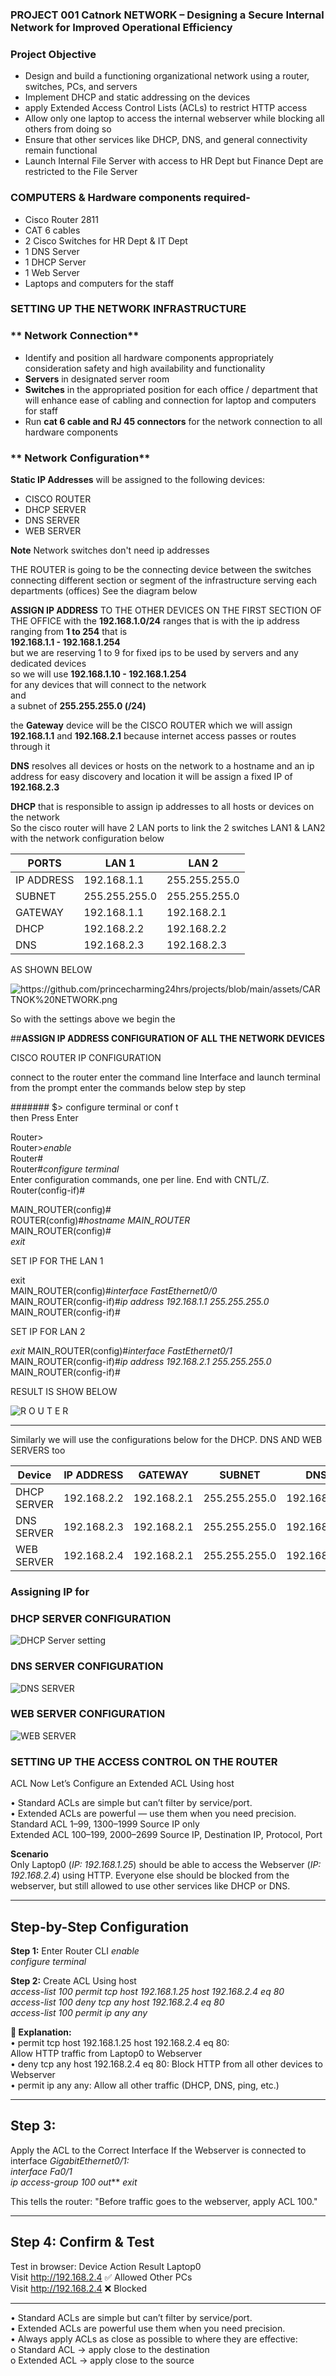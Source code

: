 ### PROJECT 001 Catnork NETWORK  – Designing a Secure Internal Network for Improved Operational Efficiency 

### **Project Objective**
- Design and build a functioning organizational network using a router, switches, PCs, and servers
- Implement DHCP and static addressing on the devices 
- apply Extended Access Control Lists (ACLs) to
restrict HTTP access  
- Allow only one laptop to access the internal webserver while blocking all others from doing so  
- Ensure that other services like DHCP, DNS, and general
connectivity remain functional
 - Launch Internal File Server with access to HR Dept but Finance Dept are restricted to the File Server
 

### **COMPUTERS & Hardware components required-** 
- Cisco Router 2811
- CAT 6 cables
- 2 Cisco Switches for HR Dept & IT Dept
- 1 DNS Server 
- 1 DHCP Server
- 1 Web Server
- Laptops and computers for the staff 


### SETTING UP THE NETWORK INFRASTRUCTURE
### ** Network Connection** 
- Identify and position all hardware components appropriately consideration safety and high availability and functionality 
- **Servers** in designated server room
- **Switches** in the appropriated position for each office / department that will enhance ease of cabling and connection for laptop and computers for staff
- Run **cat 6 cable and RJ 45 connectors** for the network connection to all hardware components

### ** Network Configuration** 
**Static IP Addresses** will be assigned to the following devices: 

- CISCO ROUTER 
- DHCP SERVER 
- DNS SERVER 
- WEB SERVER  

**Note** Network switches don't need ip addresses

THE ROUTER is going to be the connecting device between the switches connecting different section or segment of the infrastructure serving each departments (offices) 
See the diagram below 

**ASSIGN IP ADDRESS** TO THE OTHER DEVICES ON THE FIRST SECTION OF THE OFFICE with the **192.168.1.0/24** ranges 
that is with the ip address ranging from **1 to 254** 
that is   
**192.168.1.1 - 192.168.1.254**   
but we are reserving 1 to 9 for fixed ips to be used by servers and any dedicated devices  
so we will use **192.168.1.10 - 192.168.1.254**  
for any devices that will connect to the network  
and   
a subnet of **255.255.255.0 (/24)** 

the **Gateway** device will be the CISCO ROUTER which we will assign **192.168.1.1** and **192.168.2.1**
because internet access passes or routes through it 

**DNS** resolves all devices or hosts on the network to a hostname and an ip address for easy discovery and location 
it will be assign a fixed IP of **192.168.2.3**

**DHCP** that is responsible to assign ip addresses to all hosts or devices on the network  
So the cisco router  will have 2 LAN ports to link the 2 switches LAN1 & LAN2 with the network configuration below 

|  PORTS | LAN 1 |  LAN 2|
| ----- | --- |---|
| IP ADDRESS | 192.168.1.1 | 255.255.255.0 
| SUBNET   |  255.255.255.0  | 255.255.255.0
| GATEWAY  |  192.168.1.1  | 192.168.2.1
| DHCP  |  192.168.2.2  | 192.168.2.2
| DNS  |  192.168.2.3  | 192.168.2.3


AS SHOWN BELOW 

![
https://github.com/princecharming24hrs/projects/blob/main/assets/CARTNOK%20NETWORK.png
](assets/CARTNOK%20NETWORK.png)

So with the settings above we begin the 

##**ASSIGN IP ADDRESS CONFIGURATION OF ALL THE NETWORK DEVICES**


CISCO ROUTER IP CONFIGURATION

connect to the router 
enter the command line Interface 
and launch terminal
 from the prompt enter the commands below step by step
 
####### $> configure terminal or conf t  
then Press Enter  

Router>  
Router>*enable*  
Router#  
Router#*configure terminal*  
Enter configuration commands, one per line.  End with CNTL/Z.  
Router(config-if)#  


MAIN_ROUTER(config)#  
ROUTER(config)#*hostname MAIN_ROUTER*  
MAIN_ROUTER(config)#  
*exit*  

SET IP FOR THE LAN 1  

exit  
MAIN_ROUTER(config)#*interface FastEthernet0/0*  
MAIN_ROUTER(config-if)#*ip address 192.168.1.1 255.255.255.0*  
MAIN_ROUTER(config-if)#  


SET IP FOR LAN 2

*exit*
MAIN_ROUTER(config)#*interface FastEthernet0/1*  
MAIN_ROUTER(config-if)#*ip address 192.168.2.1 255.255.255.0*  
MAIN_ROUTER(config-if)#
 
 RESULT IS SHOW BELOW 
 
 ![R O U T E R](assets/ROUTER.png)

 ________________________________________
 
 Similarly 
 we will use the configurations below for the DHCP. DNS AND WEB SERVERS too
 
| Device | IP ADDRESS | GATEWAY | SUBNET | DNS |
| ----- | --- |---| ---| ---|
| DHCP SERVER | 192.168.2.2 | 192.168.2.1| 255.255.255.0| 192.168.2.3|  
| DNS SERVER | 192.168.2.3 | 192.168.2.1| 255.255.255.0| 192.168.2.3|  
| WEB SERVER | 192.168.2.4 | 192.168.2.1| 255.255.255.0| 192.168.2.3|  


### Assigning IP for 
### DHCP SERVER CONFIGURATION

![DHCP Server setting](assets/DHCP%20Server%20setting.png)

### DNS SERVER CONFIGURATION
![DNS SERVER](assets/DNS%20SERVER.png)

### WEB SERVER CONFIGURATION

![WEB SERVER](assets/WEB%20SERVER.png)


### SETTING UP THE ACCESS CONTROL ON THE ROUTER ### 

ACL
Now Let’s Configure an Extended ACL Using host

•	Standard ACLs are simple but can’t filter by service/port.  
•	Extended ACLs are powerful — use them when you need precision.  
Standard ACL	1–99, 1300–1999	Source IP only  
Extended ACL	100–199, 2000–2699	Source IP, Destination IP, Protocol, Port

**Scenario**  
Only Laptop0 (*IP: 192.168.1.25*) should be able to access the Webserver (*IP: 192.168.2.4*) using HTTP. 
Everyone else should be blocked from the webserver, but still allowed to use other services like DHCP or DNS.
________________________________________
## **Step-by-Step Configuration**  

**Step 1:** Enter Router CLI
*enable*  
*configure terminal*  

**Step 2:** Create ACL Using host  
*access-list 100 permit tcp host 192.168.1.25 host 192.168.2.4 eq 80*  
*access-list 100 deny tcp any host 192.168.2.4 eq 80*  
*access-list 100 permit ip any any*  

**🔎 Explanation:**  
•	permit tcp host 192.168.1.25 host 192.168.2.4 eq 80:   
Allow HTTP traffic from Laptop0 to Webserver  
•	deny tcp any host 192.168.2.4 eq 80: Block HTTP from all other devices to Webserver  
•	permit ip any any: Allow all other traffic (DHCP, DNS, ping, etc.)  
________________________________________
## **Step 3:**   
Apply the ACL to the Correct Interface
If the Webserver is connected to interface *GigabitEthernet0/1:*  
*interface Fa0/1*  
*ip access-group 100 out***
*exit*  

This tells the router: "Before traffic goes to the webserver, apply ACL 100."
________________________________________
## **Step 4: Confirm & Test**  
Test in browser:
Device	Action	Result
Laptop0  	
Visit http://192.168.2.4  ✅ Allowed
Other PCs	  
Visit http://192.168.2.4	❌ Blocked
________________________________________

•	Standard ACLs are simple but can’t filter by service/port.  
•	Extended ACLs are powerful  use them when you need precision.  
•	Always apply ACLs as close as possible to where they are effective:  
o	Standard ACL → apply close to the destination  
o	Extended ACL → apply close to the source

